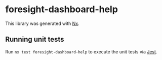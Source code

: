 # foresight-dashboard-help

This library was generated with [Nx](https://nx.dev).

## Running unit tests

Run `nx test foresight-dashboard-help` to execute the unit tests via [Jest](https://jestjs.io).
